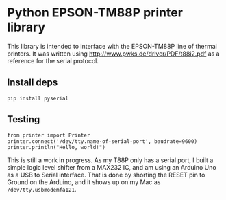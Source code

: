 Python EPSON-TM88P printer library
==================================

This library is intended to interface with the EPSON-TM88P line of thermal printers. It was written using http://www.pwks.de/driver/PDF/t88i2.pdf as a reference for the serial protocol. 

Install deps
------------
	pip install pyserial

Testing
-------
	from printer import Printer
	printer.connect('/dev/tty.name-of-serial-port', baudrate=9600)
	printer.println("Hello, world!")

This is still a work in progress. As my T88P only has a serial port, I built a simple logic level shifter from a MAX232 IC, and am using an Arduino Uno as a USB to Serial interface. That is done by shorting the RESET pin to Ground on the Arduino, and it shows up on my Mac as `/dev/tty.usbmodemfa121`.

